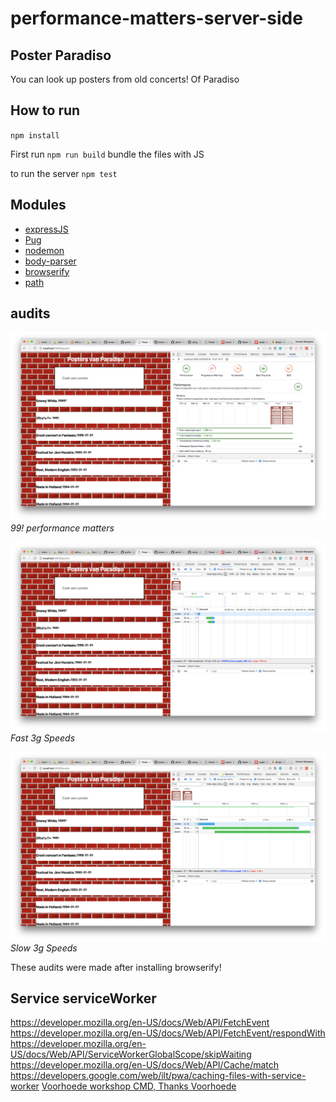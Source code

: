 # performance-matters-server-side

## Poster Paradiso
You can look up posters from old concerts! Of Paradiso

## How to run
`npm install`

First run
`npm run build`
bundle the files with JS

to run the server
`npm test`

## Modules
* [expressJS](https://expressjs.com/)
* [Pug](https://pugjs.org/api/getting-started.html)
* [nodemon](https://nodemon.io/)
* [body-parser](https://www.npmjs.com/package/body-parser)
* [browserify](http://browserify.org/)
* [path](https://nodejs.org/docs/latest/api/path.html)


## audits

![audit results!](docImages/audit.png)
_99! performance matters_

![audit results!](docImages/fast3g.png)
_Fast 3g Speeds_

![audit results!](docImages/slow3g.png)
_Slow 3g Speeds_


These audits were made after installing browserify!


## Service serviceWorker
https://developer.mozilla.org/en-US/docs/Web/API/FetchEvent
https://developer.mozilla.org/en-US/docs/Web/API/FetchEvent/respondWith
https://developer.mozilla.org/en-US/docs/Web/API/ServiceWorkerGlobalScope/skipWaiting
https://developer.mozilla.org/en-US/docs/Web/API/Cache/match
https://developers.google.com/web/ilt/pwa/caching-files-with-service-worker
[Voorhoede workshop CMD, Thanks Voorhoede](https://github.com/voorhoede/workshop-cmd-pwa/)
